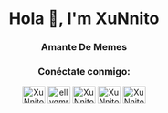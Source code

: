 <!DOCTYPE html>
<html lang="es">
<head>
    <meta charset="UTF-8">
    <meta name="viewport" content="width=device-width, initial-scale=1.0">
    <title>xunnito</title>
    <!<p><h1 align="center">Hola 👋, I'm XuNnito</h1> 
<h3 align="center">Amante De Memes</h3>

<h3 align="center">Conéctate conmigo:</h3>
<p align="center">
<a href="https://codepen.io/XuNnitou-Hrdz-XunN" target="blank"><img align="center" src="https://raw.githubusercontent.com/rahuldkjain/github-profile-readme-generator/master/src/images/icons/Social/codepen.svg" alt="XuNnito" height="30" width="40" /></a>
<a href="https://instagram.com/xunnitou?igshid=OGQ5ZDc2ODk2ZA==" target="blank"><img align="center" src="https://raw.githubusercontent.com/rahuldkjain/github-profile-readme-generator/master/src/images/icons/Social/instagram.svg" alt="ellygmr" height="30" width="40" /></a>
<a href="https://www.facebook.com/xunnitou" target="_blank"><img align="center"
<imag src="https://icones.pro/wp-content/uploads/2021/02/facebook-icone-f.png" alt="XuNnito" height="30" width="40"/></a>
  <a href="https://tiktok.com/@xunnito" target="blank"><img align="center" src="https://icones.pro/wp-content/uploads/2021/03/logo-icone-tiktok-simbolo.png" alt="XuNnito" height="30" width="40"/></a>
 <a href="https://api.whatsapp.com/send?phone=5219934694513" target="_blank"><img align="center"
<imag src="https://icones.pro/wp-content/uploads/2021/02/icone-du-logo-whatsapp-vert.png" alt="XuNnito" height="30" width="40"/></a>
  
</p>
</body>
</html>
